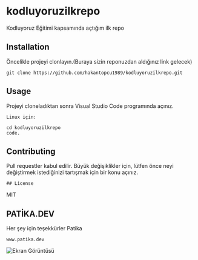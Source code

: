 # kodluyoruzilkrepo
Kodluyoruz Eğitimi kapsamında açtığım ilk repo

## Installation
Öncelikle projeyi clonlayın.(Buraya sizin reponuzdan aldığınız link gelecek)
```
git clone https://github.com/hakantopcu1989/kodluyoruzilkrepo.git
```
## Usage
Projeyi cloneladıktan sonra Visual Studio Code programında açınız.
```
Linux için:

cd kodluyoruzilkrepo
code.
```
## Contributing
Pull requestler kabul edilir. Büyük değişiklikler için, lütfen önce neyi değiştirmek istediğinizi tartışmak için bir konu açınız.
```
## License
```
MIT

## PATİKA.DEV
Her şey için teşekkürler Patika
```
www.patika.dev

```

![Ekran Görüntüsü](https://imgyukle.com/i/ne8xzc)

